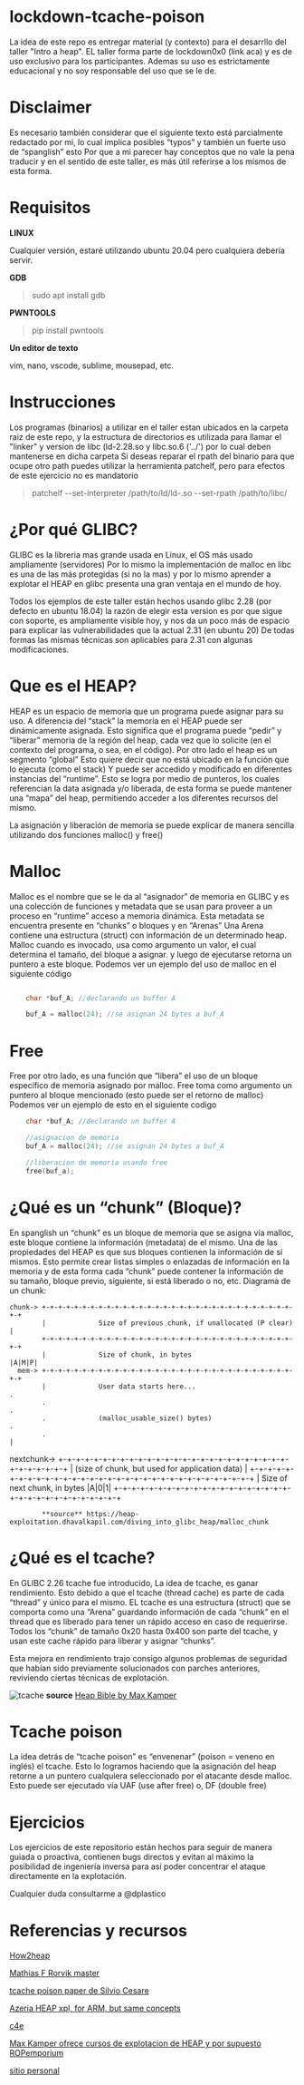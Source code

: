 # lockdown-tcache-poison

La idea de este repo es entregar material (y contexto) para el desarrllo del taller "Intro a heap". EL taller forma parte de lockdown0x0 (link aca) y es de uso exclusivo para los participantes. Ademas su uso es estrictamente educacional y no soy responsable del uso que se le de.

# Disclaimer

Es necesario también considerar que el siguiente texto está parcialmente redactado por mi, lo cual implica posibles “typos” y también un fuerte uso de “spanglish” esto Por que a mi parecer hay conceptos que no vale la pena traducir y en el sentido de este taller, es más útil referirse a los mismos de esta forma.

# Requisitos

**LINUX**

Cualquier versión, estaré utilizando ubuntu 20.04 pero cualquiera debería servir.

**GDB**

> sudo apt install gdb

**PWNTOOLS**

> pip install pwntools

**Un editor de texto**

vim, nano, vscode, sublime, mousepad, etc.

# Instrucciones

Los programas (binarios) a utilizar en el taller estan ubicados en la carpeta raiz de este repo, y la estructura de directorios es utilizada para llamar el "linker" y version de libc (ld-2.28.so y libc.so.6 ('../') por lo cual deben mantenerse en dicha carpeta
Si deseas reparar el rpath del binario para que ocupe otro path puedes utilizar la herramienta patchelf, pero para efectos de este ejercicio no es mandatorio

> patchelf --set-interpreter /path/to/ld/ld-.so --set-rpath /path/to/libc/

# ¿Por qué GLIBC?

GLIBC es la libreria mas grande usada en Linux, el OS más usado ampliamente (servidores) Por lo mismo la implementación de malloc en libc es una de las más protegidas (si no la mas) y por lo mismo aprender a explotar el HEAP en glibc presenta una gran ventaja en el mundo de hoy. 

Todos los ejemplos de este taller están hechos usando glibc 2.28 (por defecto en ubuntu 18.04) la razón de elegir esta version es por que sigue con soporte, es ampliamente visible hoy, y nos da un poco más de espacio para explicar las vulnerabilidades que la actual 2.31 (en ubuntu 20) De todas formas las mismas técnicas son aplicables para 2.31 con algunas modificaciones.

# Que es el HEAP?

HEAP es un espacio de memoria que un programa puede asignar para su uso. A diferencia del “stack” la memoria en el HEAP puede ser dinámicamente asignada. Esto significa que el programa puede “pedir” y “liberar” memoria de la región del heap, cada vez que lo solicite (en el contexto del programa, o sea, en el código). Por otro lado el heap es un segmento “global” Esto quiere decir que no está ubicado en la función que lo ejecuta (como el stack) Y puede ser accedido y modificado en diferentes instancias del “runtime”. Esto se logra por medio de punteros, los cuales referencian la data asignada y/o liberada, de esta forma se puede mantener una “mapa” del heap, permitiendo acceder a los diferentes recursos del mismo.

La asignación y liberación de memoria se puede explicar de manera sencilla utilizando dos funciones malloc() y free()

# Malloc

Malloc es el nombre que se le da al “asignador” de memoria en GLIBC y es una colección de funciones y metadata que se usan para proveer a un proceso en “runtime” acceso a memoria dinámica. Esta metadata se encuentra presente en “chunks” o bloques y en “Arenas” Una Arena contiene una estructura (struct) con información de un determinado heap. 
Malloc cuando es invocado, usa como argumento un valor, el cual determina el tamaño, del bloque a asignar. y luego de ejecutarse retorna un puntero a este bloque. Podemos ver un ejemplo del uso de malloc en el siguiente código

```c

    char *buf_A; //declarando un buffer A

    buf_A = malloc(24); //se asignan 24 bytes a buf_A
```
# Free 

Free por otro lado, es una función que “libera” el uso de un bloque específico de memoria asignado por malloc. Free toma como argumento un puntero al bloque mencionado (esto puede ser el retorno de malloc)
Podemos ver un ejemplo de esto en el siguiente codigo
```c
    char *buf_A; //declarando un buffer A

    //asignacion de memoria   
    buf_A = malloc(24); //se asignan 24 bytes a buf_A

    //liberacion de memoria usando free
    free(buf_a);
```

# ¿Qué es un “chunk” (Bloque)?

En spanglish un “chunk” es un bloque de memoria que se asigna vía malloc, este bloque contiene la información (metadata) de el mismo. Una de las propiedades del HEAP es que sus bloques contienen la información de sí mismos. Esto permite crear listas simples o enlazadas de información en la memoria y de esta forma cada “chunk” puede contener la información de su tamaño, bloque previo, siguiente, si está liberado o no, etc.
Diagrama de un chunk:

    chunk-> +-+-+-+-+-+-+-+-+-+-+-+-+-+-+-+-+-+-+-+-+-+-+-+-+-+-+-+-+-+-+-+-+
            |             Size of previous chunk, if unallocated (P clear)  |
            +-+-+-+-+-+-+-+-+-+-+-+-+-+-+-+-+-+-+-+-+-+-+-+-+-+-+-+-+-+-+-+-+
            |             Size of chunk, in bytes                     |A|M|P|
      mem-> +-+-+-+-+-+-+-+-+-+-+-+-+-+-+-+-+-+-+-+-+-+-+-+-+-+-+-+-+-+-+-+-+
            |             User data starts here...                          .
            .                                                               .
            .             (malloc_usable_size() bytes)                      .
            .                                                               |
nextchunk-> +-+-+-+-+-+-+-+-+-+-+-+-+-+-+-+-+-+-+-+-+-+-+-+-+-+-+-+-+-+-+-+-+
            |             (size of chunk, but used for application data)    |
            +-+-+-+-+-+-+-+-+-+-+-+-+-+-+-+-+-+-+-+-+-+-+-+-+-+-+-+-+-+-+-+-+
            |             Size of next chunk, in bytes                |A|0|1|
            +-+-+-+-+-+-+-+-+-+-+-+-+-+-+-+-+-+-+-+-+-+-+-+-+-+-+-+-+-+-+-+-+
            
            **source** https://heap-exploitation.dhavalkapil.com/diving_into_glibc_heap/malloc_chunk

# ¿Qué es el tcache?

En GLIBC 2.26 tcache fue introducido, La idea de tcache, es ganar rendimiento. Esto debido a que el tcache (thread cache) es parte de cada “thread” y único para el mismo. EL tcache es una estructura (struct) que se comporta como una “Arena” guardando información de cada “chunk” en el thread que es liberado para tener un rápido acceso en caso de requerirse. Todos los “chunk” de tamaño 0x20 hasta 0x400 son parte del tcache, y usan este cache rápido para liberar y asignar “chunks”.

Esta mejora en rendimiento trajo consigo algunos problemas de seguridad que habían sido previamente solucionados con parches anteriores, reviviendo ciertas técnicas de explotación.

![tcache](https://i.imgur.com/O41t29O.png)
**source** [Heap Bible by Max Kamper](https://www.udemy.com/course/linux-heap-exploitation-part-1/)

# Tcache poison

La idea detrás de “tcache poison” es “envenenar” (poison = veneno en inglés) el tcache. Esto lo logramos haciendo que la asignación del heap retorne a un puntero cualquiera seleccionado por el atacante desde malloc. Esto puede ser ejecutado vía UAF (use after free) o,  DF (double free)

# Ejercicios

Los ejercicios de este repositorio están hechos para seguir de manera guiada o proactiva, contienen bugs directos y evitan al máximo la posibilidad de ingeniería inversa para así poder concentrar el ataque directamente en la explotación.

Cualquier duda consultarme a @dplastico

# Referencias y recursos
[How2heap](https://github.com/shellphish/how2heap)

[Mathias F Rorvik master](https://www.duo.uio.no/bitstream/handle/10852/69062/7/mymaster.pdf)

[tcache poison paper de Silvio Cesare](https://drive.google.com/file/d/1XpdruvtC1qW0OKLxO8FaqU9XCl8O_SON/view)

[Azeria HEAP xpl, for ARM, but same concepts](https://azeria-labs.com/heap-exploitation-part-1-understanding-the-glibc-heap-implementation/)

[c4e](https://c4ebt.github.io/)

[Max Kamper ofrece cursos de explotacion de HEAP y por supuesto ROPemporium](https://ropemporium.com)

[sitio personal](https://github.dplastico.io)
